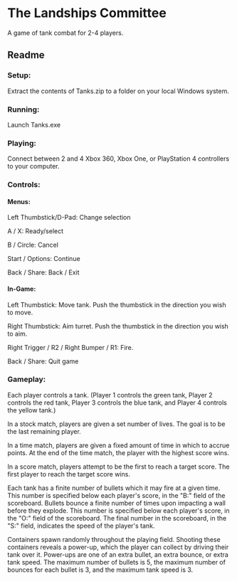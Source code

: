 # The Landships Committee
A game of tank combat for 2-4 players.

## Readme
### Setup:
Extract the contents of Tanks.zip to a folder on your local Windows system.

### Running:
Launch Tanks.exe

### Playing:
Connect between 2 and 4 Xbox 360, Xbox One, or PlayStation 4 controllers to your
computer.

### Controls:
#### Menus:
Left Thumbstick/D-Pad: Change selection

A / X: Ready/select

B / Circle: Cancel

Start / Options: Continue

Back / Share: Back / Exit

#### In-Game:
Left Thumbstick: Move tank. Push the thumbstick in the direction you wish to
move.

Right Thumbstick: Aim turret. Push the thumbstick in the direction you wish to
aim.

Right Trigger / R2 / Right Bumper / R1: Fire.

Back / Share: Quit game

### Gameplay:
Each player controls a tank. (Player 1 controls the green tank, Player 2
controls the red tank, Player 3 controls the blue tank, and Player 4 controls
the yellow tank.)

In a stock match, players are given a set number of lives. The goal is to be the
last remaining player.

In a time match, players are given a fixed amount of time in which to accrue
points. At the end of the time match, the player with the highest score wins.

In a score match, players attempt to be the first to reach a target score. The
first player to reach the target score wins.

Each tank has a finite number of bullets which it may fire at a given time. This
number is specified below each player's score, in the "B:" field of the
scoreboard. Bullets bounce a finite number of times upon impacting a wall before
they explode. This number is specified below each player's score, in the "O:"
field of the scoreboard. The final number in the scoreboard, in the "S:" field,
indicates the speed of the player's tank.

Containers spawn randomly throughout the playing field. Shooting these
containers reveals a power-up, which the player can collect by driving their
tank over it. Power-ups are one of an extra bullet, an extra bounce, or extra
tank speed. The maximum number of bullets is 5, the maximum number of bounces
for each bullet is 3, and the maximum tank speed is 3.

